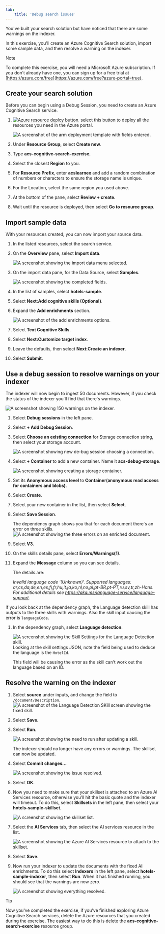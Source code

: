 ```yaml
---
lab:
    title: 'Debug search issues'
---
```


You've built your search solution but have noticed that there are some warnings on the indexer.

In this exercise, you'll create an Azure Cognitive Search solution, import some sample data, and then resolve a warning on the indexer.

> [!NOTE]
> To complete this exercise, you will need a Microsoft Azure subscription. If you don't already have one, you can sign up for a free trial at [https://azure.com/free](https://azure.com/free?azure-portal=true).

## Create your search solution

Before you can begin using a Debug Session, you need to create an Azure Cognitive Search service.

1. [![Azure resource deploy button.](../media/08-media/deploy-azure.svg)](https://portal.azure.com/#create/Microsoft.Template/uri/https%3A%2F%2Fraw.githubusercontent.com%2FAzure-Samples%2Fazure-search-knowledge-mining%2Fmaster%2Fazuredeploy.json) select this button to deploy all the resources you need in the Azure portal.

    ![A screenshot of the arm deployment template with fields entered.](../media/08-media/arm-template-deployment.png)

1. Under **Resource Group**, select **Create new**.
1. Type **acs-cognitive-search-exercise**.
1. Select the closest **Region** to you.
1. For **Resource Prefix**, enter **acslearnex** and add a random combination of numbers or characters to ensure the storage name is unique.
1. For the Location, select the same region you used above.
1. At the bottom of the pane, select **Review + create**.
1. Wait until the resource is deployed, then select **Go to resource group**.

## Import sample data

With your resources created, you can now import your source data.

1. In the listed resources, select the search service.

1. On the **Overview** pane, select **Import data**.

      ![A screenshot showing the import data menu selected.](../media/08-media/import-data.png)

1. On the import data pane, for the Data Source, select **Samples**.

      ![A screenshot showing the completed fields.](../media/08-media/import-data-selection-screen-small.png)

1. In the list of samples, select **hotels-sample**.
1. Select **Next:Add cognitive skills (Optional)**.
1. Expand the **Add enrichments** section.

    ![A screenshot of the add enrichments options.](../media/08-media/add-enrichments.png)

1. Select **Text Cognitive Skills**.
1. Select **Next:Customize target index**.
1. Leave the defaults, then select **Next:Create an indexer**.
1. Select **Submit**.

## Use a debug session to resolve warnings on your indexer

The indexer will now begin to ingest 50 documents. However, if you check the status of the indexer you'll find that there's warnings.

![A screenshot showing 150 warnings on the indexer.](../media/08-media/indexer-warnings.png)

1. Select **Debug sessions** in the left pane.

1. Select **+ Add Debug Session**.

1. Select **Choose an existing connection** for  Storage connection string, then select your storage account.

    ![A screenshot showing new de-bug session choosing a connection.](../media/08-media/connect-storage.png)
1. Select **+ Container** to add a new container. Name it **acs-debug-storage**.

    ![A screenshot showing creating a storage container.](../media/08-media/create-storage-container.png)

1. Set its **Anonymous access level** to **Container(anonymous read access for containers and blobs)**.

1. Select **Create**.
1. Select your new container in the list, then select **Select**.

1. Select **Save Session**.

    The dependency graph shows you that for each document there's an error on three skills.
    ![A screenshot showing the three errors on an enriched document.](../media/08-media/warning-skill-selection.png)

1. Select **V3**.
1. On the skills details pane, select **Errors/Warnings(1)**.
1. Expand the **Message** column so you can see details.

    The details are:

    *Invalid language code '(Unknown)'. Supported languages: ar,cs,da,de,en,es,fi,fr,hu,it,ja,ko,nl,no,pl,pt-BR,pt-PT,ru,sv,tr,zh-Hans. For additional details see https://aka.ms/language-service/language-support.*

If you look back at the dependency graph, the Language detection skill has outputs to the three skills with warnings. Also the skill input causing the error is `languageCode`.

1. In the dependency graph, select **Language detection**.

    ![A screenshot showing the Skill Settings for the Language Detection skill.](../media/08-media/language-detection-error.png)
    Looking at the skill settings JSON, note the field being used to deduce the language is the `HotelId`.

    This field will be causing the error as the skill can't work out the language based on an ID.

## Resolve the warning on the indexer

1. Select **source** under inputs, and change the field to `/document/Description`.
    ![A screenshot of the Language Detection SKill screen showing the fixed skill.](../media/08-media/language-detection-fix.png)
1. Select **Save**.
1. Select **Run**.

    ![A screenshot showing the need to run after updating a skill.](../media/08-media/rerun-debug-session.png)

    The indexer should no longer have any errors or warnings. The skillset can now be updated.

1. Select **Commit changes...**

    ![A screenshot showing the issue resolved.](../media/08-media/error-fixed.png)
1. Select **OK**.

1. Now you need to make sure that your skillset is attached to an Azure AI Services resource, otherwise you'll hit the basic quote and the indexer will timeout. To do this, select **Skillsets** in the left pane, then select your **hotels-sample-skillset**.

    ![A screenshot showing the skillset list.](../media/08-media/update-skillset.png)
1. Select the **AI Services** tab, then select the AI services resource in the list.

    ![A screenshot showing the Azure AI Services resource to attach to the skillset.](../media/08-media/skillset-attach-service.png)
1. Select **Save**.

1. Now run your indexer to update the documents with the fixed AI enrichments. To do this select **Indexers** in the left pane, select  **hotels-sample-indexer**, then select **Run**.  When it has finished running, you should see that the warnings are now zero.

    ![A screenshot showing everything resolved.](../media/08-media/warnings-fixed-indexer.png)

> [!TIP]
> Now you've completed the exercise, if you've finished exploring Azure Cognitive Search services, delete the Azure resources that you created during the exercise. The easiest way to do this is delete the **acs-cognitive-search-exercise** resource group.